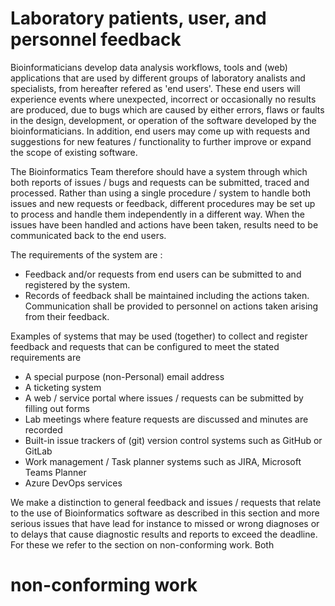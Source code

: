 # Laboratory patients, user, and personnel feedback

Bioinformaticians develop data analysis workflows, tools and (web) applications that are used by different groups of laboratory analists and specialists, from hereafter refered as 'end users'. These end users will experience events where unexpected, incorrect or occasionally no results are produced, due to bugs which are caused by either errors, flaws or faults in the design, development, or operation of the software developed by the bioinformaticians. In addition, end users may come up with requests and suggestions for new features / functionality to further improve or expand the scope of existing software. 

The Bioinformatics Team therefore should have a system through which both reports of issues / bugs and requests can be submitted, traced and processed. Rather than using a single procedure / system to handle both issues and new requests or feedback, different procedures may be set up to process and handle them independently in a different way. When the issues have been handled and actions have been taken, results need to be communicated back to the end users. 

The requirements of the system are :

-   Feedback and/or requests from end users can be submitted to and registered by the system. 
-   Records of feedback shall be maintained including the actions taken. Communication shall be provided to personnel on actions taken arising from their feedback.

Examples of systems that may be used (together) to collect and register feedback and requests that can be configured to meet the stated requirements are

- A special purpose (non-Personal) email address 
- A ticketing system 
- A web / service portal where issues / requests can be submitted by filling out forms
- Lab meetings where feature requests are discussed and minutes are recorded
- Built-in issue trackers of (git) version control systems such as GitHub or GitLab
- Work management / Task planner systems such as JIRA, Microsoft Teams Planner
- Azure DevOps services

We make a distinction to general feedback and issues / requests that relate to the use of Bioinformatics software as described in this section and more serious issues that have lead for instance to missed or wrong diagnoses or to delays that cause diagnostic results and reports to exceed the deadline. For these we refer to the section on non-conforming work. Both 

# non-conforming work
